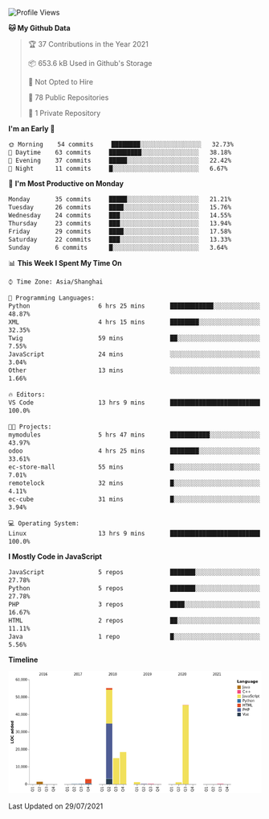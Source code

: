 <!--START_SECTION:waka-->
![Profile Views](http://img.shields.io/badge/Profile%20Views-132-blue)

**🐱 My Github Data** 

> 🏆 37 Contributions in the Year 2021
 > 
> 📦 653.6 kB Used in Github's Storage 
 > 
> 🚫 Not Opted to Hire
 > 
> 📜 78 Public Repositories 
 > 
> 🔑 1 Private Repository 
 > 
**I'm an Early 🐤** 

```text
🌞 Morning    54 commits     ████████░░░░░░░░░░░░░░░░░   32.73% 
🌆 Daytime    63 commits     █████████░░░░░░░░░░░░░░░░   38.18% 
🌃 Evening    37 commits     █████░░░░░░░░░░░░░░░░░░░░   22.42% 
🌙 Night      11 commits     █░░░░░░░░░░░░░░░░░░░░░░░░   6.67%

```
📅 **I'm Most Productive on Monday** 

```text
Monday       35 commits     █████░░░░░░░░░░░░░░░░░░░░   21.21% 
Tuesday      26 commits     ████░░░░░░░░░░░░░░░░░░░░░   15.76% 
Wednesday    24 commits     ███░░░░░░░░░░░░░░░░░░░░░░   14.55% 
Thursday     23 commits     ███░░░░░░░░░░░░░░░░░░░░░░   13.94% 
Friday       29 commits     ████░░░░░░░░░░░░░░░░░░░░░   17.58% 
Saturday     22 commits     ███░░░░░░░░░░░░░░░░░░░░░░   13.33% 
Sunday       6 commits      █░░░░░░░░░░░░░░░░░░░░░░░░   3.64%

```


📊 **This Week I Spent My Time On** 

```text
⌚︎ Time Zone: Asia/Shanghai

💬 Programming Languages: 
Python                   6 hrs 25 mins       ████████████░░░░░░░░░░░░░   48.87% 
XML                      4 hrs 15 mins       ████████░░░░░░░░░░░░░░░░░   32.35% 
Twig                     59 mins             ██░░░░░░░░░░░░░░░░░░░░░░░   7.55% 
JavaScript               24 mins             ░░░░░░░░░░░░░░░░░░░░░░░░░   3.04% 
Other                    13 mins             ░░░░░░░░░░░░░░░░░░░░░░░░░   1.66%

🔥 Editors: 
VS Code                  13 hrs 9 mins       █████████████████████████   100.0%

🐱‍💻 Projects: 
mymodules                5 hrs 47 mins       ███████████░░░░░░░░░░░░░░   43.97% 
odoo                     4 hrs 25 mins       ████████░░░░░░░░░░░░░░░░░   33.61% 
ec-store-mall            55 mins             █░░░░░░░░░░░░░░░░░░░░░░░░   7.01% 
remotelock               32 mins             █░░░░░░░░░░░░░░░░░░░░░░░░   4.11% 
ec-cube                  31 mins             █░░░░░░░░░░░░░░░░░░░░░░░░   3.94%

💻 Operating System: 
Linux                    13 hrs 9 mins       █████████████████████████   100.0%

```

**I Mostly Code in JavaScript** 

```text
JavaScript               5 repos             ███████░░░░░░░░░░░░░░░░░░   27.78% 
Python                   5 repos             ███████░░░░░░░░░░░░░░░░░░   27.78% 
PHP                      3 repos             ████░░░░░░░░░░░░░░░░░░░░░   16.67% 
HTML                     2 repos             ██░░░░░░░░░░░░░░░░░░░░░░░   11.11% 
Java                     1 repo              █░░░░░░░░░░░░░░░░░░░░░░░░   5.56%

```


**Timeline**

![Chart not found](https://raw.githubusercontent.com/telesoho/telesoho/master/charts/bar_graph.png) 


 Last Updated on 29/07/2021
<!--END_SECTION:waka-->


<!--
**telesoho/telesoho** is a ✨ _special_ ✨ repository because its `README.md` (this file) appears on your GitHub profile.

Here are some ideas to get you started:

- 🔭 I’m currently working on ...
- 🌱 I’m currently learning ...
- 👯 I’m looking to collaborate on ...
- 🤔 I’m looking for help with ...
- 💬 Ask me about ...
- 📫 How to reach me: ...
- 😄 Pronouns: ...
- ⚡ Fun fact: ...
-->
